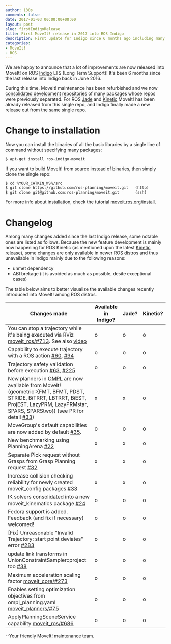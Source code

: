 ```yaml
---
author: 130s
comments: false
date: 2017-01-03 00:00:00+00:00
layout: post
slug: firstIndigoRelease
title: First MoveIt! release in 2017 into ROS Indigo
description: First update for Indigo since 6 months ago including many features.
categories:
- MoveIt!
- ROS
---
```


We are happy to announce that a lot of improvements are now released into MoveIt! on ROS [Indigo](http://wiki.ros.org/indigo) LTS (Long Term Support)! It's been 6 months since the last release into Indigo back in June 2016.

During this time, MoveIt! maintenance has been refurbished and we now [consolidated development repositories](https://github.com/ros-planning/moveit) of many packages whose repos were previously separated. For ROS [Jade](http://moveit.ros.org/moveit!/ros/2016/09/02/firstjaderelease.html) and [Kinetic](http://moveit.ros.org/moveit!/ros/2016/12/15/firstkineticrelease.html) MoveIt! has been already released from this single repo, and Indigo finally made a new release out from the same single repo.

Change to installation
======================

Now you can install the binaries of all the basic libraries by a single line of command without specifying many packages:

```
$ apt-get install ros-indigo-moveit
```

If you want to build MoveIt! from source instead of binaries, then simply clone the single repo:

```
$ cd %YOUR_CATKIN_WS%/src
$ git clone https://github.com/ros-planning/moveit.git   (http)
$ git clone git@github.com:ros-planning/moveit.git       (ssh)
```

For more info about installation, check the tutorial [moveit.ros.org/install](http://moveit.ros.org/install/).

Changelog
=========

Among many changes added since the last Indigo release, some notable ones are listed as follows. Because the new feature development is mainly now happening for ROS Kinetic (as mentioned upon the latest [Kinetic release](http://moveit.ros.org/moveit!/ros/2016/12/15/firstkineticrelease.html)), some changes are only available in newer ROS distros and thus unavailable in Indigo mainly due to the following reasons:

- unmet dependency
- ABI brekage (it is avoided as much as possible, desite exceptional cases)

The table below aims to better visualize the available changes recently introduced into MoveIt! among ROS distros.

|          Changes made         | Available in Indigo? | Jade? | Kinetic? |
| ----------------------------- | -------------------- | -------------------- | -------------------- |
| You can stop a trajectory while it's being executed via RViz [moveit_ros/#713](https://github.com/ros-planning/moveit_ros/pull/713). See also [video](https://www.youtube.com/watch?v=XEU-wVHUvgI&feature=youtu.be) | o | o | o |
| Capability to execute trajectory with a ROS action [#60](https://github.com/ros-planning/moveit/pull/60), [#94](https://github.com/ros-planning/moveit/pull/94) | o | o | o |
| Trajectory safety validation before execution [#63](https://github.com/ros-planning/moveit/pull/63), [#225](https://github.com/ros-planning/moveit/pull/225) | o | o | o |
| New planners in [OMPL](http://ompl.kavrakilab.org/) are now available from MoveIt! (geometric::{FMT, BFMT, PDST, STRIDE, BiTRRT, LBTRRT, BiEST, ProjEST, LazyPRM, LazyPRMstar, SPARS, SPARStwo}) (see PR for detail [#33](https://github.com/ros-planning/moveit/pull/338)) | x | x | o |
| MoveGroup's default capabilities are now added by default [#35](https://github.com/ros-planning/moveit/pull/359). | o | o | o |
| New benchmarking using PlanningArena [#22](https://github.com/ros-planning/moveit/pull/228) | x | x | o |
| Separate Pick request without Grasps from Grasp Planning request [#32](https://github.com/ros-planning/moveit/pull/328) | x | x | o |
| Increase collision checking reliability for newly created moveit_config packages [#33](https://github.com/ros-planning/moveit/pull/337) | x | x | o |
| IK solvers consolidated into a new moveit_kinematics package [#24](https://github.com/ros-planning/moveit/pull/247) | o | o | o |
| Fedora support is added. Feedback (and fix if necessary) welcomed! | o | o | o |
| [Fix] Unreasonable "Invalid Trajectory: start point deviates" error [#283](https://github.com/ros-planning/moveit/issues/283) | o | o | o |
| update link transforms in UnionConstraintSampler::project too [#38](https://github.com/ros-planning/moveit/pull/384) | o | o | o |
| Maximum acceleration scaling factor [moveit_core/#273](https://github.com/ros-planning/moveit_core/pull/273) | o | o | o |
| Enables setting optimization objectives from ompl_planning.yaml [moveit_planners/#75](https://github.com/ros-planning/moveit_planners/pull/75) | o | o | o |
| ApplyPlanningSceneService capability [moveit_ros/#686](https://github.com/ros-planning/moveit_ros/pull/686) | o | o | o |

--Your friendly MoveIt! maintenance team.
